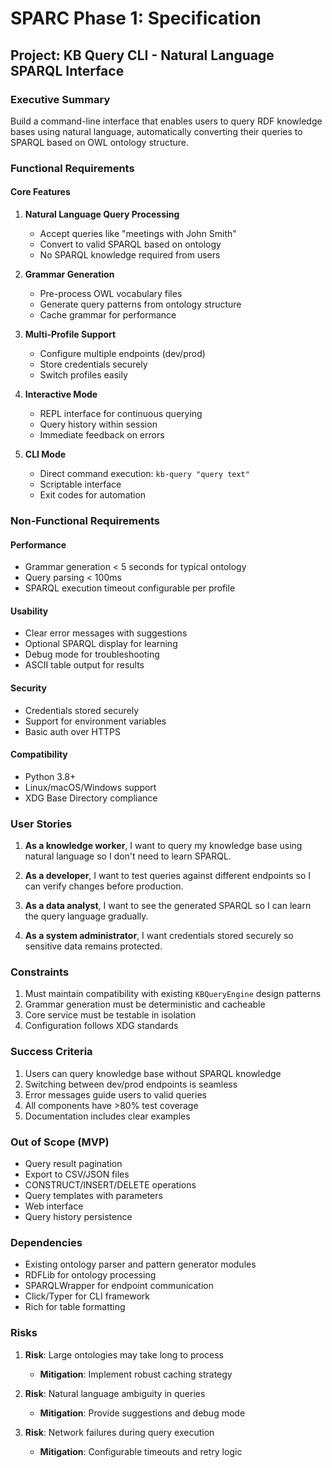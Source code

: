 # SPARC Phase 1: Specification

## Project: KB Query CLI - Natural Language SPARQL Interface

### Executive Summary
Build a command-line interface that enables users to query RDF knowledge bases using natural language, automatically converting their queries to SPARQL based on OWL ontology structure.

### Functional Requirements

#### Core Features
1. **Natural Language Query Processing**
   - Accept queries like "meetings with John Smith"
   - Convert to valid SPARQL based on ontology
   - No SPARQL knowledge required from users

2. **Grammar Generation**
   - Pre-process OWL vocabulary files
   - Generate query patterns from ontology structure
   - Cache grammar for performance

3. **Multi-Profile Support**
   - Configure multiple endpoints (dev/prod)
   - Store credentials securely
   - Switch profiles easily

4. **Interactive Mode**
   - REPL interface for continuous querying
   - Query history within session
   - Immediate feedback on errors

5. **CLI Mode**
   - Direct command execution: `kb-query "query text"`
   - Scriptable interface
   - Exit codes for automation

### Non-Functional Requirements

#### Performance
- Grammar generation < 5 seconds for typical ontology
- Query parsing < 100ms
- SPARQL execution timeout configurable per profile

#### Usability
- Clear error messages with suggestions
- Optional SPARQL display for learning
- Debug mode for troubleshooting
- ASCII table output for results

#### Security
- Credentials stored securely
- Support for environment variables
- Basic auth over HTTPS

#### Compatibility
- Python 3.8+
- Linux/macOS/Windows support
- XDG Base Directory compliance

### User Stories

1. **As a knowledge worker**, I want to query my knowledge base using natural language so I don't need to learn SPARQL.

2. **As a developer**, I want to test queries against different endpoints so I can verify changes before production.

3. **As a data analyst**, I want to see the generated SPARQL so I can learn the query language gradually.

4. **As a system administrator**, I want credentials stored securely so sensitive data remains protected.

### Constraints

1. Must maintain compatibility with existing `KBQueryEngine` design patterns
2. Grammar generation must be deterministic and cacheable
3. Core service must be testable in isolation
4. Configuration follows XDG standards

### Success Criteria

1. Users can query knowledge base without SPARQL knowledge
2. Switching between dev/prod endpoints is seamless
3. Error messages guide users to valid queries
4. All components have >80% test coverage
5. Documentation includes clear examples

### Out of Scope (MVP)

- Query result pagination
- Export to CSV/JSON files
- CONSTRUCT/INSERT/DELETE operations
- Query templates with parameters
- Web interface
- Query history persistence

### Dependencies

- Existing ontology parser and pattern generator modules
- RDFLib for ontology processing
- SPARQLWrapper for endpoint communication
- Click/Typer for CLI framework
- Rich for table formatting

### Risks

1. **Risk**: Large ontologies may take long to process
   - **Mitigation**: Implement robust caching strategy

2. **Risk**: Natural language ambiguity in queries
   - **Mitigation**: Provide suggestions and debug mode

3. **Risk**: Network failures during query execution
   - **Mitigation**: Configurable timeouts and retry logic